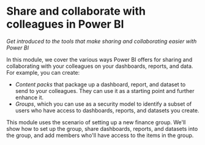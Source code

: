 <properties
   pageTitle="Introduction to Content Packs, Security, and Groups"
   description="Get introduced to the tools that make sharing and collaborating easier with Power BI."
   services="powerbi"
   documentationCenter=""
   authors="davidiseminger"
   manager="mblythe"
   editor=""
   tags=""
   featuredVideoId="HlN7o6BvIE4"
   featuredVideoThumb=""
   courseDuration=""/>

<tags
   ms.service="powerbi"
   ms.devlang="NA"
   ms.topic="article"
   ms.tgt_pltfrm="NA"
   ms.workload="powerbi"
   ms.date="02/20/2016"
   ms.author="v-jescoo"/>


# Share and collaborate with colleagues in Power BI

*Get introduced to the tools that make sharing and collaborating easier with Power BI*

In this module, we cover the various ways Power BI offers for sharing and collaborating with your colleagues on your dashboards, reports, and data. For example, you can create:

-   *Content packs* that package up a dashboard, report, and dataset to send to your colleagues. They can use it as a starting point and further enhance it.
-   *Groups*, which you can use as a security model to identify a subset of users who have access to dashboards, reports, and datasets you create.

This module uses the scenario of setting up a new finance group. We'll show how to set up the group, share dashboards, reports, and datasets into the group, and add members who'll have access to the items in the group.
